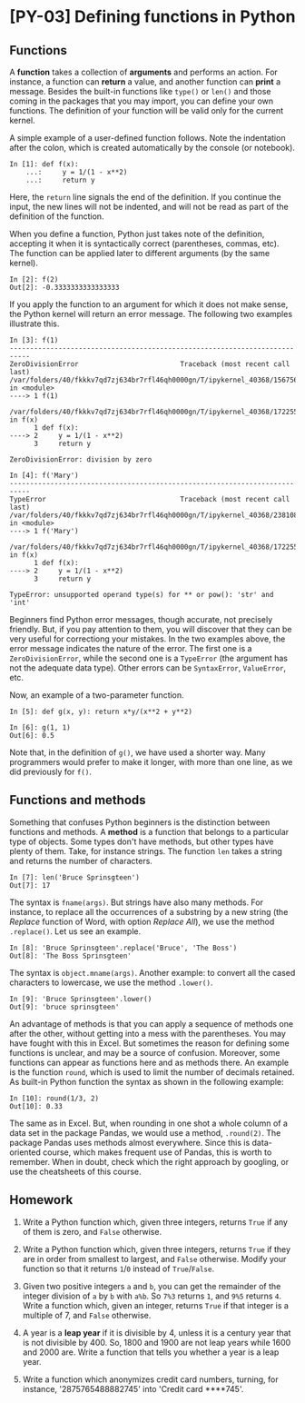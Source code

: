 # [PY-03] Defining functions in Python

## Functions

A **function** takes a collection of **arguments** and performs an action. For instance, a function can **return** a value, and another function can **print** a message. Besides the built-in functions like `type()` or `len()` and those coming in the packages that you may import, you can define your own functions. The definition of your function will be valid only for the current kernel.

A simple example of a user-defined function follows. Note the indentation after the colon, which is created automatically by the console (or notebook).

```
In [1]: def f(x):
    ...:     y = 1/(1 - x**2)
    ...:     return y
```

Here, the `return` line signals the end of the definition. If you continue the input, the new lines will not be indented, and will not be read as part of the definition of the function.

When you define a function, Python just takes note of the definition, accepting it when it is syntactically correct (parentheses, commas, etc). The function can be applied later to different arguments (by the same kernel).

```
In [2]: f(2)
Out[2]: -0.3333333333333333
```

If you apply the function to an argument for which it does not make sense, the Python kernel will return an error message. The following two examples illustrate this. 

```
In [3]: f(1)
---------------------------------------------------------------------------
ZeroDivisionError                         Traceback (most recent call last)
/var/folders/40/fkkkv7qd7zj634br7rfl46qh0000gn/T/ipykernel_40368/1567560659.py in <module>
----> 1 f(1)

/var/folders/40/fkkkv7qd7zj634br7rfl46qh0000gn/T/ipykernel_40368/1722558193.py in f(x)
      1 def f(x):
----> 2     y = 1/(1 - x**2)
      3     return y

ZeroDivisionError: division by zero
```

```
In [4]: f('Mary')
---------------------------------------------------------------------------
TypeError                                 Traceback (most recent call last)
/var/folders/40/fkkkv7qd7zj634br7rfl46qh0000gn/T/ipykernel_40368/2381081837.py in <module>
----> 1 f('Mary')

/var/folders/40/fkkkv7qd7zj634br7rfl46qh0000gn/T/ipykernel_40368/1722558193.py in f(x)
      1 def f(x):
----> 2     y = 1/(1 - x**2)
      3     return y

TypeError: unsupported operand type(s) for ** or pow(): 'str' and 'int'
```

Beginners find Python error messages, though accurate, not precisely friendly. But, if you pay attention to them, you will discover that they can be very useful for correctiong your mistakes. In the two examples above, the error message indicates the nature of the error. The first one is a `ZeroDivisionError`, while the second one is a `TypeError` (the argument has not the adequate data type). Other errors can be `SyntaxError`, `ValueError`, etc. 

Now, an example of a two-parameter function.

```
In [5]: def g(x, y): return x*y/(x**2 + y**2)
````

```
In [6]: g(1, 1)
Out[6]: 0.5
```

Note that, in the definition of `g()`, we have used a shorter way. Many programmers would prefer to make it longer, with more than one line, as we did previously for `f()`.

## Functions and methods

Something that confuses Python beginners is the distinction between functions and methods. A **method** is a function that belongs to a particular type of objects. Some types don't have methods, but other types have plenty of them. Take, for instance strings. The function `len` takes a string and returns the number of characters.

```
In [7]: len('Bruce Sprinsgteen')
Out[7]: 17
```

The syntax is `fname(args)`. But strings have also many methods. For instance, to replace all the occurrences of a substring by a new string (the *Replace* function of Word, with option *Replace All*), we use the method `.replace()`. Let us see an example.

```
In [8]: 'Bruce Sprinsgteen'.replace('Bruce', 'The Boss')
Out[8]: 'The Boss Sprinsgteen'
```

The syntax is `object.mname(args)`. Another example: to convert all the cased characters to lowercase, we use the method `.lower()`. 

```
In [9]: 'Bruce Sprinsgteen'.lower()
Out[9]: 'bruce sprinsgteen'
```

An advantage of methods is that you can apply a sequence of methods one after the other, without getting into a mess with the parentheses. You may have fought with this in Excel. But sometimes the reason for defining some functions is unclear, and may be a source of confusion. Moreover, some functions can appear as functions here and as methods there. An example is the function `round`, which is used to limit the number of decimals retained. As built-in Python function the syntax as shown in the following example:

```
In [10]: round(1/3, 2)
Out[10]: 0.33
```

The same as in Excel. But, when rounding in one shot a whole column of a data set in the package Pandas, we would use a method, `.round(2)`. The package Pandas uses methods almost everywhere. Since this is data-oriented course, which makes frequent use of Pandas, this is worth to remember. When in doubt, check which the right approach by googling, or use the cheatsheets of this course.

## Homework

1. Write a Python function which, given three integers, returns `True` if any of them is zero, and `False` otherwise.

2. Write a Python function which, given three integers, returns `True` if they are in order from smallest to largest, and `False` otherwise. Modify your function so that it returns `1`/`0` instead of `True`/`False`.

3. Given two positive integers `a` and `b`, you can get the remainder of the integer division of `a` by `b` with `a%b`. So `7%3` returns `1`, and `9%5` returns `4`. Write a function which, given an integer, returns `True` if that integer is a multiple of 7, and `False` otherwise.

4. A year is a **leap year** if it is divisible by 4, unless it is a century year that is not divisible by 400. So, 1800 and 1900 are not leap years while 1600 and 2000 are. Write a function that tells you whether a year is a leap year.

5. Write a function which anonymizes credit card numbers, turning, for instance, '2875765488882745' into 'Credit card ****745'. 
